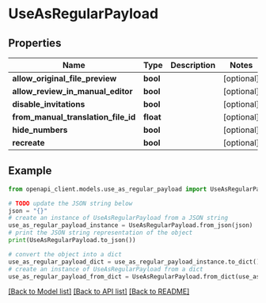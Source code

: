 # UseAsRegularPayload


## Properties

Name | Type | Description | Notes
------------ | ------------- | ------------- | -------------
**allow_original_file_preview** | **bool** |  | [optional] 
**allow_review_in_manual_editor** | **bool** |  | [optional] 
**disable_invitations** | **bool** |  | [optional] 
**from_manual_translation_file_id** | **float** |  | [optional] 
**hide_numbers** | **bool** |  | [optional] 
**recreate** | **bool** |  | [optional] 

## Example

```python
from openapi_client.models.use_as_regular_payload import UseAsRegularPayload

# TODO update the JSON string below
json = "{}"
# create an instance of UseAsRegularPayload from a JSON string
use_as_regular_payload_instance = UseAsRegularPayload.from_json(json)
# print the JSON string representation of the object
print(UseAsRegularPayload.to_json())

# convert the object into a dict
use_as_regular_payload_dict = use_as_regular_payload_instance.to_dict()
# create an instance of UseAsRegularPayload from a dict
use_as_regular_payload_from_dict = UseAsRegularPayload.from_dict(use_as_regular_payload_dict)
```
[[Back to Model list]](../README.md#documentation-for-models) [[Back to API list]](../README.md#documentation-for-api-endpoints) [[Back to README]](../README.md)


